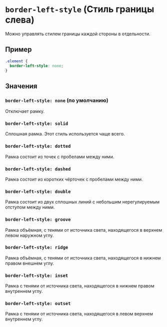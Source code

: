 # `border-left-style` (Стиль границы слева)

Можно управлять стилем границы каждой стороны в отдельности.

## Пример

```css
.element {
  border-left-style: none;
}
```

## Значения

### `border-left-style: none` (по умолчанию)

Отключает рамку.

### `border-left-style: solid`

Сплошная рамка. Этот стиль используется чаще всего.

### `border-left-style: dotted`

Рамка состоит из точек с пробелами между ними.

### `border-left-style: dashed`

Рамка состоит из коротких чёрточек с пробелами между ними.

### `border-left-style: double`

Рамка состоит из двух сплошных линий с небольшим нерегулируемым отступом между ними.

### `border-left-style: groove`

Рамка объёмная, с тенями от источника света, находящегося в верхнем левом наружном углу.

### `border-left-style: ridge`

Рамка объёмная, с тенями от источника света, находящегося в нижнем правом внешнем углу.

### `border-left-style: inset`

Рамка с тенями от источника света, находящегося в нижнем правом внутреннем углу.

### `border-left-style: outset`

Рамка с тенями от источника света, находящегося в левом верхнем внутреннем углу.
